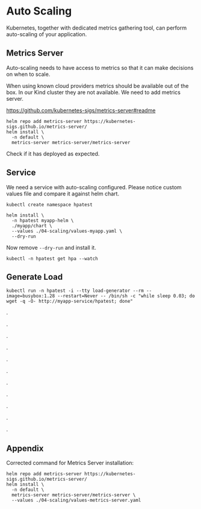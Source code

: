 # Auto Scaling #

Kubernetes, together with dedicated metrics gathering tool, can perform
auto-scaling of your application.

## Metrics Server

Auto-scaling needs to have access to metrics so that it can make decisions on
when to scale.

When using known cloud providers metrics should be available out of the box. In
our Kind cluster they are not available. We need to add metrics server.

https://github.com/kubernetes-sigs/metrics-server#readme

```shell
helm repo add metrics-server https://kubernetes-sigs.github.io/metrics-server/
helm install \
  -n default \
  metrics-server metrics-server/metrics-server
```

Check if it has deployed as expected.

## Service

We need a service with auto-scaling configured. Please notice custom values file
and compare it against helm chart.

```shell
kubectl create namespace hpatest

helm install \
  -n hpatest myapp-helm \
  ./myapp/chart \
  --values ./04-scaling/values-myapp.yaml \
  --dry-run
```

Now remove `--dry-run` and install it.

```shell
kubectl -n hpatest get hpa --watch
```

## Generate Load

```shell
kubectl run -n hpatest -i --tty load-generator --rm --image=busybox:1.28 --restart=Never -- /bin/sh -c "while sleep 0.03; do wget -q -O- http://myapp-service/hpatest; done"
```

.

.

.

.

.

.

.

.

.

.

.

## Appendix

Corrected command for Metrics Server installation:

```shell
helm repo add metrics-server https://kubernetes-sigs.github.io/metrics-server/
helm install \
  -n default \
  metrics-server metrics-server/metrics-server \
  --values ./04-scaling/values-metrics-server.yaml
```